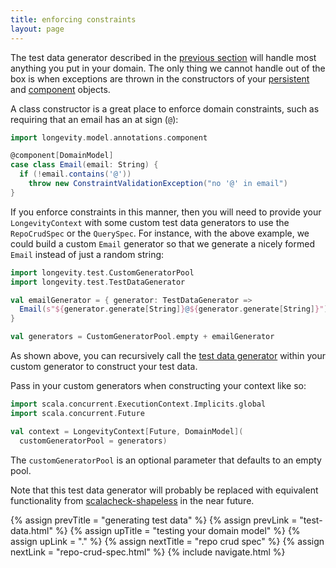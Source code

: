 ```yaml
---
title: enforcing constraints
layout: page
---
```


The test data generator described in the [previous
section](test-data.html) will handle most anything you put in your
domain. The only thing we cannot handle out of the box is when
exceptions are thrown in the constructors of your
[persistent](../model/persistents.html) and
[component](../model/components.html) objects.

A class constructor is a great place to enforce domain constraints,
such as requiring that an email has an at sign (`@`):

```scala
import longevity.model.annotations.component

@component[DomainModel]
case class Email(email: String) {
  if (!email.contains('@'))
    throw new ConstraintValidationException("no '@' in email")
}
```

If you enforce constraints in this manner, then you will need to
provide your `LongevityContext` with some custom test data generators
to use the `RepoCrudSpec` or the `QuerySpec`. For instance, with the
above example, we could build a custom `Email` generator so that we
generate a nicely formed `Email` instead of just a random string:

```scala
import longevity.test.CustomGeneratorPool
import longevity.test.TestDataGenerator

val emailGenerator = { generator: TestDataGenerator =>
  Email(s"${generator.generate[String]}@${generator.generate[String]}")
}

val generators = CustomGeneratorPool.empty + emailGenerator
```

As shown above, you can recursively call the [test data
generator](../../api/longevity/test/TestDataGenerator.html) within your custom generator to
construct your test data.

Pass in your custom generators when constructing your context like so:

```scala
import scala.concurrent.ExecutionContext.Implicits.global
import scala.concurrent.Future

val context = LongevityContext[Future, DomainModel](
  customGeneratorPool = generators)
```

The `customGeneratorPool` is an optional parameter that defaults to an
empty pool.

Note that this test data generator will probably be replaced with equivalent functionality from
[scalacheck-shapeless](https://github.com/alexarchambault/scalacheck-shapeless) in the near future.

{% assign prevTitle = "generating test data" %}
{% assign prevLink = "test-data.html" %}
{% assign upTitle = "testing your domain model" %}
{% assign upLink = "." %}
{% assign nextTitle = "repo crud spec" %}
{% assign nextLink = "repo-crud-spec.html" %}
{% include navigate.html %}


